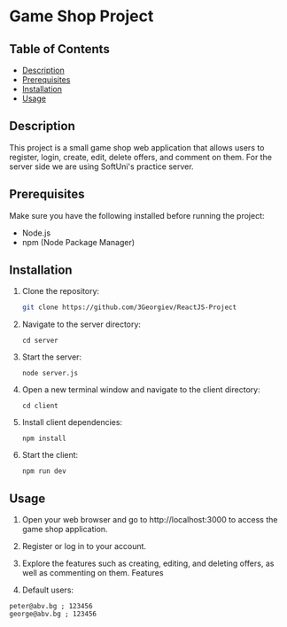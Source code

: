 # Game Shop Project

## Table of Contents

- [Description](#description)
- [Prerequisites](#prerequisites)
- [Installation](#installation)
- [Usage](#usage)

## Description

This project is a small game shop web application that allows users to register, login, create, edit, delete offers, and comment on them. For the server side we are using SoftUni's practice server.

## Prerequisites

Make sure you have the following installed before running the project:

- Node.js
- npm (Node Package Manager)

## Installation

1. Clone the repository:

   ```bash
   git clone https://github.com/3Georgiev/ReactJS-Project
   ```

2. Navigate to the server directory:

   ```
   cd server
   ```

3. Start the server:

   ```
   node server.js
   ```

4. Open a new terminal window and navigate to the client directory:

   ```
   cd client
   ```

5. Install client dependencies:

   ```
   npm install
   ```

6. Start the client:

   ```
   npm run dev
   ```

## Usage

1. Open your web browser and go to http://localhost:3000 to access the game shop application.
2. Register or log in to your account.
3. Explore the features such as creating, editing, and deleting offers, as well as commenting on them.
   Features

4. Default users:

```
peter@abv.bg ; 123456
george@abv.bg ; 123456
```
